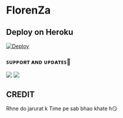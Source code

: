 # FlorenZa





 ## Deploy on Heroku 
    
[![Deploy](https://www.herokucdn.com/deploy/button.svg)](https://heroku.com/deploy?template=https://github.com/tgCutie/BabyGirl)

### ꜱᴜᴘᴘᴏʀᴛ ᴀɴᴅ ᴜᴘᴅᴀᴛᴇꜱ🎑
<a href="https://t.me/Florenza_support"><img src="https://img.shields.io/badge/Join-Group%20Support-blue.svg?style=for-the-badge&logo=Telegram"></a> <a href="https://t.me/Florenza_Updates"><img src="https://img.shields.io/badge/Join-Updates%20Channel-blue.svg?style=for-the-badge&logo=Telegram"></a>


## CREDIT 

 Rhne do jarurat k Time pe sab bhao khate h😏



